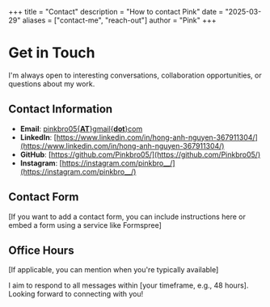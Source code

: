 +++
title = "Contact"
description = "How to contact Pink"
date = "2025-03-29"
aliases = ["contact-me", "reach-out"]
author = "Pink"
+++

# Get in Touch

I'm always open to interesting conversations, collaboration opportunities, or questions about my work.

## Contact Information

- **Email**: [pinkbro05{__AT__}gmail{__dot__}com](mailto:pinkbro05@gmail.com)
- **LinkedIn**: [https://www.linkedin.com/in/hong-anh-nguyen-367911304/](https://www.linkedin.com/in/hong-anh-nguyen-367911304/)
- **GitHub**: [https://github.com/Pinkbro05/](https://github.com/Pinkbro05/)
- **Instagram**: [https://instagram.com/pinkbro__/](https://instagram.com/pinkbro__/)

## Contact Form

[If you want to add a contact form, you can include instructions here or embed a form using a service like Formspree]

## Office Hours

[If applicable, you can mention when you're typically available]

I aim to respond to all messages within [your timeframe, e.g., 48 hours]. Looking forward to connecting with you!